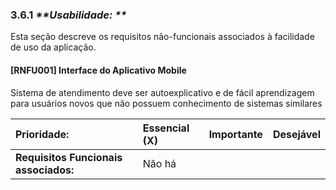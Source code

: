 ### 3.6.1 _**Usabilidade: **_

Esta seção descreve os requisitos não-funcionais associados à facilidade de uso da aplicação.

#### \[RNFU001\] Interface do Aplicativo Mobile

Sistema de atendimento deve ser autoexplicativo e de fácil aprendizagem para usuários novos que não possuem conhecimento de sistemas similares

| **Prioridade:** | Essencial \(X\) | Importante | Desejável |
| :--- | :--- | :--- | :--- |
| **Requisitos Funcionais associados:** | Não há |  |  |



